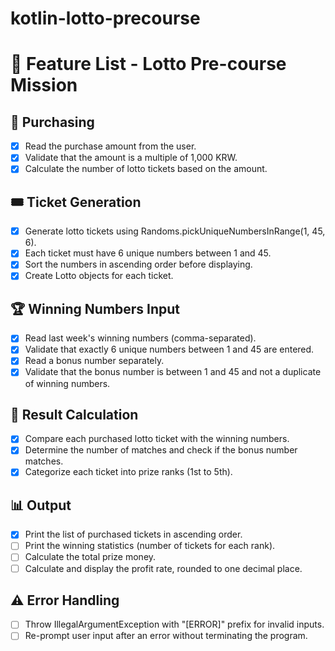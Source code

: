 # kotlin-lotto-precourse

# 🎯 Feature List - Lotto Pre-course Mission

## 🛒 Purchasing

- [x] Read the purchase amount from the user.
- [x] Validate that the amount is a multiple of 1,000 KRW.
- [x] Calculate the number of lotto tickets based on the amount.

## 🎟️ Ticket Generation

- [x] Generate lotto tickets using Randoms.pickUniqueNumbersInRange(1, 45, 6).
- [x] Each ticket must have 6 unique numbers between 1 and 45.
- [x] Sort the numbers in ascending order before displaying.
- [x] Create Lotto objects for each ticket.

## 🏆 Winning Numbers Input

- [x] Read last week's winning numbers (comma-separated).
- [x] Validate that exactly 6 unique numbers between 1 and 45 are entered.
- [x] Read a bonus number separately.
- [x] Validate that the bonus number is between 1 and 45 and not a duplicate of winning numbers.

## 🧮 Result Calculation

- [x] Compare each purchased lotto ticket with the winning numbers.
- [x] Determine the number of matches and check if the bonus number matches.
- [x] Categorize each ticket into prize ranks (1st to 5th).

## 📊 Output

- [x] Print the list of purchased tickets in ascending order.
- [ ] Print the winning statistics (number of tickets for each rank).
- [ ] Calculate the total prize money.
- [ ] Calculate and display the profit rate, rounded to one decimal place.

## ⚠️ Error Handling

- [ ] Throw IllegalArgumentException with "[ERROR]" prefix for invalid inputs.
- [ ] Re-prompt user input after an error without terminating the program.